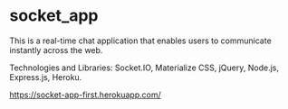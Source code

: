 # socket_app
This is a real-time chat application that enables users to communicate instantly across the web.

Technologies and Libraries: Socket.IO, Materialize CSS, jQuery, Node.js, Express.js, Heroku.

https://socket-app-first.herokuapp.com/
